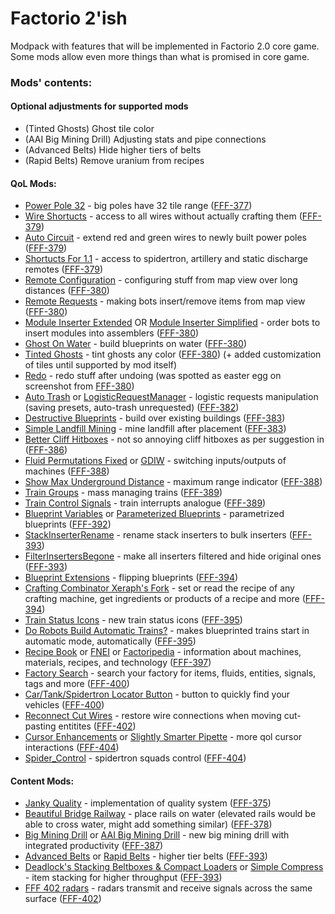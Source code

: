 # Factorio 2'ish
Modpack with features that will be implemented in Factorio 2.0 core game. Some mods allow even more things than what is promised in core game.

### Mods' contents:
#### Optional adjustments for supported mods
 + (Tinted Ghosts) Ghost tile color 
 + (AAI Big Mining Drill) Adjusting  stats and pipe connections
 + (Advanced Belts) Hide higher tiers of belts
 + (Rapid Belts) Remove uranium from recipes 

#### QoL Mods:
 + [Power Pole 32](https://mods.factorio.com/mod/PowerPole32) - big poles have 32 tile range ([FFF-377](https://www.factorio.com/blog/post/fff-377))
 + [Wire Shortucts](https://mods.factorio.com/mod/WireShortcuts) - access to all wires without actually crafting them ([FFF-379](https://www.factorio.com/blog/post/fff-379))
 + [Auto Circuit](https://mods.factorio.com/mod/AutoCircuit) - extend red and green wires to newly built power poles ([FFF-379](https://www.factorio.com/blog/post/fff-379))
 + [Shortucts For 1.1](https://mods.factorio.com/mod/Shortcuts-ick) - access to spidertron, artillery and static discharge remotes ([FFF-379](https://www.factorio.com/blog/post/fff-379))
 + [Remote Configuration](https://mods.factorio.com/mod/RemoteConfiguration) - configuring stuff from map view over long distances ([FFF-380](https://www.factorio.com/blog/post/fff-380))
 + [Remote Requests](https://mods.factorio.com/mod/remote-requests) - making bots insert/remove items from map view ([FFF-380](https://www.factorio.com/blog/post/fff-380))
 + [Module Inserter Extended](https://mods.factorio.com/mod/ModuleInserterEx) OR [Module Inserter Simplified](https://mods.factorio.com/mod/ModuleInserterSimplified) - order bots to insert modules into assemblers ([FFF-380](https://www.factorio.com/blog/post/fff-380))
 + [Ghost On Water](https://mods.factorio.com/mod/GhostOnWater) - build blueprints on water ([FFF-380](https://www.factorio.com/blog/post/fff-380))
 + [Tinted Ghosts](https://mods.factorio.com/mod/TintedGhosts) - tint ghosts any color ([FFF-380](https://www.factorio.com/blog/post/fff-380)) (+ added customization of tiles until supported by mod itself)
 + [Redo](https://mods.factorio.com/mod/redo) - redo stuff after undoing (was spotted as easter egg on screenshot from [FFF-380](https://www.factorio.com/blog/post/fff-380))
 + [Auto Trash](https://mods.factorio.com/mod/AutoTrash) or [LogisticRequestManager](https://mods.factorio.com/mod/LogisticRequestManager) - logistic requests manipulation (saving presets, auto-trash unrequested) ([FFF-382](https://www.factorio.com/blog/post/fff-382))
 + [Destructive Blueprints](https://mods.factorio.com/mod/DestructiveBlueprints) - build over existing buildings ([FFF-383](https://www.factorio.com/blog/post/fff-383))
 + [Simple Landfill Mining](https://mods.factorio.com/mod/simple_landfill_mining) - mine landfill after placement ([FFF-383](https://www.factorio.com/blog/post/fff-383))
 + [Better Cliff Hitboxes](https://mods.factorio.com/mod/better-cliff-hitboxes) - not so annoying cliff hitboxes as per suggestion in ([FFF-386](https://www.factorio.com/blog/post/fff-386))
 + [Fluid Permutations Fixed](https://mods.factorio.com/mod/fluid_permutations_fixed) or [GDIW](https://mods.factorio.com/mod/GDIW) - switching inputs/outputs of machines ([FFF-388](https://www.factorio.com/blog/post/fff-388))
 + [Show Max Underground Distance](https://mods.factorio.com/mod/show-max-underground-distance) - maximum range indicator ([FFF-388](https://www.factorio.com/blog/post/fff-388))
 + [Train Groups](https://mods.factorio.com/mod/TrainGroups) - mass managing trains ([FFF-389](https://www.factorio.com/blog/post/fff-389))
 + [Train Control Signals](https://mods.factorio.com/mod/Train_Control_Signals) - train interrupts analogue ([FFF-389](https://www.factorio.com/blog/post/fff-389))
 + [Blueprint Variables](https://mods.factorio.com/mod/blueprint-variables) or [Parameterized Blueprints](https://mods.factorio.com/mod/parameterized-blueprints) - parametrized blueprints ([FFF-392](https://www.factorio.com/blog/post/fff-392))
 + [StackInserterRename](https://mods.factorio.com/mod/StackInserterRename) - rename stack inserters to bulk inserters ([FFF-393](https://www.factorio.com/blog/post/fff-393))
 + [FilterInsertersBegone](https://mods.factorio.com/mod/FilterInsertersBegone) - make all inserters filtered and hide original ones ([FFF-393](https://www.factorio.com/blog/post/fff-393))
 + [Blueprint Extensions](https://mods.factorio.com/mod/Kux-BlueprintExtensions) - flipping blueprints ([FFF-394](https://www.factorio.com/blog/post/fff-394))
 + [Crafting Combinator Xeraph's Fork](https://mods.factorio.com/mod/crafting_combinator_xeraph) - set or read the recipe of any crafting machine, get ingredients or products of a recipe and more ([FFF-394](https://www.factorio.com/blog/post/fff-394))
 + [Train Status Icons](https://mods.factorio.com/mod/TrainStatusIcons) - new train status icons ([FFF-395](https://www.factorio.com/blog/post/fff-395))
 + [Do Robots Build Automatic Trains?](https://mods.factorio.com/mod/DoRobotsBuildAutomaticTrains) - makes blueprinted trains start in automatic mode, automatically ([FFF-395](https://www.factorio.com/blog/post/fff-395))
 + [Recipe Book](https://mods.factorio.com/mod/RecipeBook) or [FNEI](https://mods.factorio.com/mod/FNEI) or [Factoripedia](https://mods.factorio.com/mod/factoripedia)  - information about machines, materials, recipes, and technology ([FFF-397](https://www.factorio.com/blog/post/fff-397))
 + [Factory Search](https://mods.factorio.com/mod/FactorySearch) - search your factory for items, fluids, entities, signals, tags and more ([FFF-400](https://www.factorio.com/blog/post/fff-400))
 + [Car/Tank/Spidertron Locator Button](https://mods.factorio.com/mod/car-finder) - button to quickly find your vehicles ([FFF-400](https://www.factorio.com/blog/post/fff-400))
 + [Reconnect Cut Wires](https://mods.factorio.com/mod/reconnect-cut-wires) - restore wire connections when moving cut-pasting entitites ([FFF-402](https://www.factorio.com/blog/post/fff-402))
 + [Cursor Enhancements](https://mods.factorio.com/mod/CursorEnhancements) or [Slightly Smarter Pipette](https://mods.factorio.com/mod/slightly_smarter_pipette) - more qol cursor interactions ([FFF-404](https://www.factorio.com/blog/post/fff-404))
 + [Spider_Control](https://mods.factorio.com/mod/Spider_Control) - spidertron squads control ([FFF-404](https://www.factorio.com/blog/post/fff-404))

#### Content Mods:
 + [Janky Quality](https://mods.factorio.com/mod/janky-quality) - implementation of quality system ([FFF-375](https://www.factorio.com/blog/post/fff-375))
 + [Beautiful Bridge Railway](https://mods.factorio.com/mod/beautiful_bridge_railway) - place rails on water (elevated rails would be able to cross water, might add something similar) ([FFF-378](https://www.factorio.com/blog/post/fff-378))
 + [Big Mining Drill](https://mods.factorio.com/mod/bigminingdrill) or [AAI Big Mining Drill](https://mods.factorio.com/mod/big-mining-drill) - new big mining drill with integrated productivity ([FFF-387](https://www.factorio.com/blog/post/fff-387))
 + [Advanced Belts](https://mods.factorio.com/mod/AdvancedBelts) or [Rapid Belts](https://mods.factorio.com/mod/rapid-beltsv1) - higher tier belts ([FFF-393](https://www.factorio.com/blog/post/fff-393))
 + [Deadlock's Stacking Beltboxes & Compact Loaders](https://mods.factorio.com/mod/deadlock-beltboxes-loaders) or [Simple Compress](https://mods.factorio.com/mod/SimpleCompress) - item stacking for higher throughput ([FFF-393](https://www.factorio.com/blog/post/fff-393))
 + [FFF 402 radars](https://mods.factorio.com/mod/fff-402-radars) - radars transmit and receive signals across the same surface ([FFF-402](https://www.factorio.com/blog/post/fff-402))

